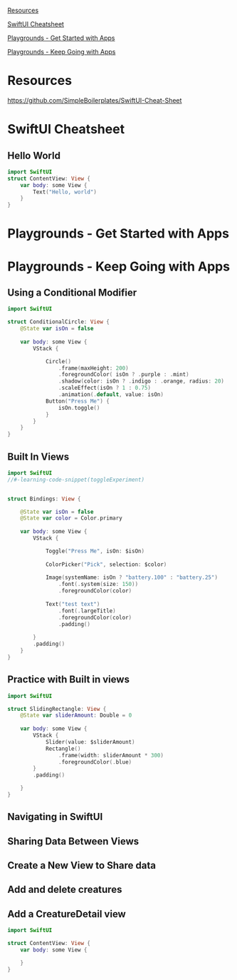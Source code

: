 
[Resources](#resources)

[SwiftUI Cheatsheet](#swiftui-cheatsheet)

[Playgrounds - Get Started with Apps](#playgrounds---get-started-with-apps)

[Playgrounds - Keep Going with Apps](#playgrounds---keep-going-with-apps)

# Resources

https://github.com/SimpleBoilerplates/SwiftUI-Cheat-Sheet



# SwiftUI Cheatsheet

## Hello World

```swift
import SwiftUI
struct ContentView: View {
    var body: some View {
        Text("Hello, world")
    }
}
```

# Playgrounds - Get Started with Apps

# Playgrounds - Keep Going with Apps

## Using a Conditional Modifier

```swift
import SwiftUI

struct ConditionalCircle: View {
    @State var isOn = false
    
    var body: some View {
        VStack {

            Circle()
                .frame(maxHeight: 200)
                .foregroundColor( isOn ? .purple : .mint)
                .shadow(color: isOn ? .indigo : .orange, radius: 20)
                .scaleEffect(isOn ? 1 : 0.75)
                .animation(.default, value: isOn)
            Button("Press Me") {
                isOn.toggle()
            }
        }
    }
}
```

## Built In Views

```swift
import SwiftUI
//#-learning-code-snippet(toggleExperiment)


struct Bindings: View {

    @State var isOn = false
    @State var color = Color.primary
    
    var body: some View {
        VStack {

            Toggle("Press Me", isOn: $isOn)
            
            ColorPicker("Pick", selection: $color)
            
            Image(systemName: isOn ? "battery.100" : "battery.25")
                .font(.system(size: 150))
                .foregroundColor(color)
            
            Text("test text")
                .font(.largeTitle)
                .foregroundColor(color)
                .padding()
            
        }
        .padding()
    }
}
```

## Practice with Built in views

```swift
import SwiftUI

struct SlidingRectangle: View {
    @State var sliderAmount: Double = 0
    
    var body: some View {
        VStack {
            Slider(value: $sliderAmount)
            Rectangle()
                .frame(width: sliderAmount * 300)
                .foregroundColor(.blue)
        }
        .padding()

    }
}
```

## Navigating in SwiftUI

## Sharing Data Between Views

## Create a New View to Share data

## Add and delete creatures

## Add a CreatureDetail view

```swift
import SwiftUI

struct ContentView: View {
    var body: some View {

    }
}
```